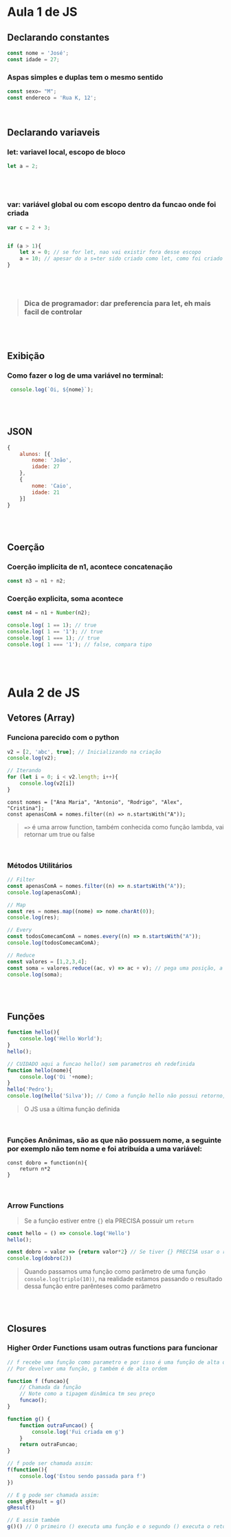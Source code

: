 # Aula 1 de JS

## Declarando constantes

``` javascript
const nome = 'José';
const idade = 27;
``` 

### Aspas simples e duplas tem o mesmo sentido

``` javascript
const sexo= "M";
const endereco = 'Rua K, 12';
``` 

<br>

## Declarando variaveis 
### let: variavel local, escopo de bloco

``` javascript
let a = 2;
```

<br />
<br />

### var: variável global ou com escopo dentro da funcao onde foi criada

```javascript
var c = 2 + 3;
``` 

``` javascript

if (a > 1){
    let x = 0; // se for let, nao vai existir fora desse escopo
    a = 10; // apesar do a s=ter sido criado como let, como foi criado fora desse bloco, funciona dentro desse também
}
``` 

<br />
<br />

> ### Dica de programador: dar preferencia para let, eh mais facil de controlar

<br />
<br />

## Exibição
### Como fazer o log de uma variável no terminal:

```javascript
 console.log(`Oi, ${nome}`);
```

<br />
<br />

## JSON

```javascript
{
    alunos: [{
        nome: 'João',
        idade: 27
    },
    {
        nome: 'Caio',
        idade: 21  
    }]
}
```

<br />
<br />

## Coerção
### Coerção implicita de n1, acontece concatenação  


```javascript
const n3 = n1 + n2;
```  

### Coerção explicita, soma acontece

```javascript
const n4 = n1 + Number(n2);
```

```javascript
console.log( 1 == 1); // true
console.log( 1 == '1'); // true
console.log( 1 === 1); // true
console.log( 1 === '1'); // false, compara tipo
```


<br />
<br />

# Aula 2 de JS
## Vetores (Array)
### Funciona parecido com o python
```javascript
v2 = [2, 'abc', true]; // Inicializando na criação
console.log(v2);

// Iterando
for (let i = 0; i < v2.length; i++){
    console.log(v2[i])
}
```

```
const nomes = ["Ana Maria", "Antonio", "Rodrigo", "Alex",
"Cristina"];
const apenasComA = nomes.filter((n) => n.startsWith("A"));
```

> `=>` é uma arrow function, também conhecida como função lambda, vai retornar um true ou false 

<br />

### Métodos Utilitários
```javascript
// Filter
const apenasComA = nomes.filter((n) => n.startsWith("A"));
console.log(apenasComA);

// Map 
const res = nomes.map((nome) => nome.charAt(0));
console.log(res);

// Every
const todosComecamComA = nomes.every((n) => n.startsWith("A"));
console.log(todosComecamComA);

// Reduce
const valores = [1,2,3,4];
const soma = valores.reduce((ac, v) => ac + v); // pega uma posição, a próxima, passa para ac+v que as soma e substitui as posições por um único valor ac+v
console.log(soma);
```

<br />
<br />

##  Funções 
```javascript
function hello(){
    console.log('Hello World');
}
hello();

// CUIDADO aqui a funcao hello() sem parametros eh redefinida
function hello(nome){
    console.log('Oi '+nome);
}
hello('Pedro');
console.log(hello('Silva')); // Como a função hello não possui retorno, o retorno dela é undefined
```
> O JS usa a última função definida

<br />

### Funções Anônimas, são as que não possuem nome, a seguinte por exemplo não tem nome e foi atribuída a uma variável:
```
const dobro = function(n){
    return n*2
}
```

<br />

### Arrow Functions
> Se a função estiver entre `{}` ela PRECISA possuir um `return`
```javascript
const hello = () => console.log('Hello')
hello();

const dobro = valor => {return valor*2} // Se tiver {} PRECISA usar o return 
console.log(dobro(2))

```

> Quando passamos uma função como parâmetro de uma função `console.log(triplo(10))`, na realidade estamos passando o resultado dessa função entre parênteses como parâmetro


<br />
<br />

## Closures

### Higher Order Functions usam outras functions para funcionar

``` javascript
// f recebe uma função como parametro e por isso é uma função de alta ordem.
// Por devolver uma função, g também é de alta ordem

function f (funcao){
    // Chamada da função
    // Note como a tipagem dinâmica tm seu preço
    funcao();
}

function g() {
    function outraFuncao() {
        console.log('Fui criada em g')
    }
    return outraFuncao;
}

// f pode ser chamada assim:
f(function(){
    console.log('Estou sendo passada para f')
})

// E g pode ser chamada assim:
const gResult = g()
gResult()

// E assim também
g()() // O primeiro () executa uma função e o segundo () executa o retorno de g, que é outra função
```